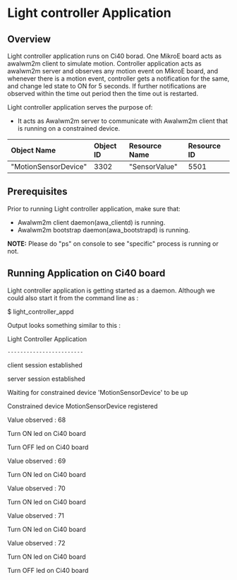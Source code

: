 # Light controller Application

## Overview
Light controller application runs on Ci40 borad. One MikroE board acts as awalwm2m client to simulate motion. Controller application acts as awalwm2m server and observes any motion event on MikroE board, and whenever there is a motion event, controller gets a notification for the same, and change led state to ON for 5 seconds. If further notifications are observed within the time out period then the time out is restarted.

Light controller application serves the purpose of:
- It acts as Awalwm2m server to communicate with Awalwm2m client that is running on a constrained device.

| Object Name               | Object ID      | Resource Name | Resource ID |
| :----                     | :--------------| :-------------| :-----------|
| "MotionSensorDevice" | 3302           | "SensorValue"      | 5501        |


## Prerequisites
Prior to running Light controller application, make sure that:
- Awalwm2m client daemon(awa_clientd) is running.
- Awalwm2m bootstrap daemon(awa_bootstrapd) is running.

**NOTE:** Please do "ps" on console to see "specific" process is running or not.

## Running Application on Ci40 board
Light controller application is getting started as a daemon. Although we could also start it from the command line as :

$ light_controller_appd

Output looks something similar to this :

Light Controller Application
```
------------------------
```

client session established


server session established



Waiting for constrained device 'MotionSensorDevice' to be up

Constrained device MotionSensorDevice registered


Value observed : 68

Turn ON led on Ci40 board


Turn OFF led on Ci40 board


Value observed : 69

Turn ON led on Ci40 board


Value observed : 70

Turn ON led on Ci40 board


Value observed : 71

Turn ON led on Ci40 board


Value observed : 72

Turn ON led on Ci40 board


Turn OFF led on Ci40 board
